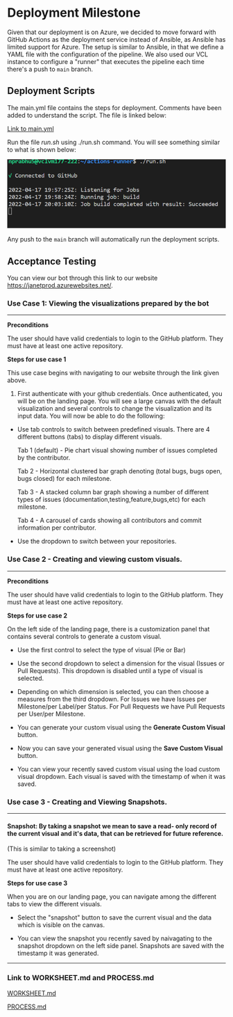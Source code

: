 # Deployment Milestone

Given that our deployment is on Azure, we decided to move forward with GitHub Actions as the deployment service instead of Ansible, as Ansible has limited support for Azure. The setup is similar to Ansible, in that we define a YAML file with the configuration of the pipeline. We also used our VCL instance to configure a "runner" that executes the pipeline each time there's a push to `main` branch.

## Deployment Scripts

The main.yml file contains the steps for deployment. Comments have been added to understand the script. The file is linked below: 

[Link to main.yml](.github/workflows/main.yml)

Run the file *run.sh* using ./run.sh command. You will see something similar to what is shown below: 

![Connected to GitHub](assets/connected.png)

Any push to the `main` branch will automatically run the deployment scripts.

## Acceptance Testing

You can view our bot through this link to our website https://janetprod.azurewebsites.net/. 

### **Use Case 1: Viewing the visualizations prepared by the bot**
______________________________________________________________________
**Preconditions**

The user should have valid credentials to login to the GitHub platform. They must have at least one active repository.

**Steps for use case 1**

This use case begins with navigating to our website through the link given above.
 1) First authenticate with your github credentials. Once authenticated, you will be on the landing page. You will see a large canvas with the default visualization and several controls to change the visualization and its input data. You will now be able to do the following:

- Use tab controls to switch between predefined visuals. There are 4 different buttons (tabs) to display different visuals.

    Tab 1 (default) - Pie chart visual showing number of issues completed by the contributor.

    Tab 2 - Horizontal clustered bar graph denoting (total bugs, bugs open, bugs closed) for each milestone.

    Tab 3 - A stacked column bar graph showing a number of different types of issues (documentation,testing,feature,bugs,etc) for each milestone.

    Tab 4 - A carousel of cards showing all contributors and commit information per contributor.

- Use the dropdown to switch between your repositories.

### **Use Case 2 - Creating and viewing custom visuals.**
______________________________________________________________________

**Preconditions**

The user should have valid credentials to login to the GitHub platform. They must have at least one active repository. 

**Steps for use case 2**

 On the left side of the landing page, there is a customization panel that contains several controls to generate a custom visual.

- Use the first control to select the type of visual (Pie or Bar)

- Use the second dropdown to select a dimension for the visual (Issues or Pull Requests). This dropdown is disabled until a type of visual is selected.

- Depending on which dimension is selected, you can then choose a measures from the third dropdown. For Issues we have Issues per Milestone/per Label/per Status. For Pull Requests we have Pull Requests per User/per Milestone.

- You can generate your custom visual using the **Generate Custom Visual** button.

- Now you can save your generated visual using the **Save Custom Visual** button.

- You can view your recently saved custom visual using the load custom visual dropdown. Each visual is saved with the timestamp of when it was saved.

### **Use case 3 - Creating and Viewing Snapshots.**
_________________________________________________________________

#### **Snapshot:** By taking a snapshot we mean to save a read- only record of the current visual and it's data, that can be retrieved for future reference.
(This is similar to taking a screenshot)

The user should have valid credentials to login to the GitHub platform. They must have at least one active repository. 

**Steps for use case 3**

When you are on our landing page, you can navigate among the different tabs to view the different visuals.

- Select the "snapshot" button to save the current visual and the data which is visible on the canvas.

- You can view the snapshot you recently saved by naivagating to the snapshot dropdown on the left side panel. Snapshots are saved with the timestamp it was generated. 

______________________________________________________________________

### Link to WORKSHEET.md and PROCESS.md

[WORKSHEET.md](/WORKSHEET.md)

[PROCESS.md](/PROCESS.md)
